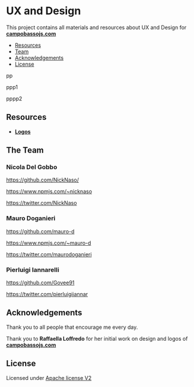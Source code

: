 # UX and Design

This project contains all materials and resources about UX and Design for
**[campobassojs.com](http://www.campobassojs.com)**

* [Resources](#resources)
* [Team](#team)
* [Acknowledgements](#acknowledgements)
* [License](#license)

<a name="resources"></a>

pp

ppp1

pppp2

## Resources

- **[Logos](/logos)**


<a name="team"></a>

## The Team

### Nicola Del Gobbo

<https://github.com/NickNaso/>

<https://www.npmjs.com/~nicknaso>

<https://twitter.com/NickNaso>

### Mauro Doganieri

<https://github.com/mauro-d>

<https://www.npmjs.com/~mauro-d>

<https://twitter.com/maurodoganieri>

### Pierluigi Iannarelli

<https://github.com/Govee91>

<https://twitter.com/pierluigiiannar>

<a name="acknowledgements"></a>

## Acknowledgements

Thank you to all people that encourage me every day.

Thank you to **Raffaella Loffredo** for her initial work on design and logos of
**[campobassojs.com](http://www.campobassojs.com)**

<a name="license"></a>

## License

Licensed under [Apache license V2](./LICENSE)
